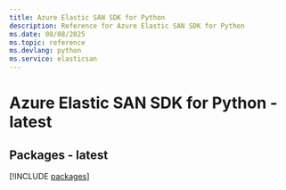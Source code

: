 ```yaml
---
title: Azure Elastic SAN SDK for Python
description: Reference for Azure Elastic SAN SDK for Python
ms.date: 08/08/2025
ms.topic: reference
ms.devlang: python
ms.service: elasticsan
---
```

# Azure Elastic SAN SDK for Python - latest
## Packages - latest
[!INCLUDE [packages](elastic-san-index.md)]